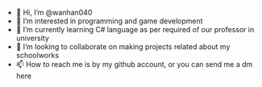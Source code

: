 - 👋 Hi, I’m @wanhan040
- 👀 I’m interested in programming and game development
- 🌱 I’m currently learning C# language as per required of our professor in university
- 💞️ I’m looking to collaborate on making projects related about my schoolworks
- 📫 How to reach me is by my github account, or you can send me a dm here

<!---
wanhan040/wanhan040 is a ✨ special ✨ repository because its `README.md` (this file) appears on your GitHub profile.
You can click the Preview link to take a look at your changes.
--->
